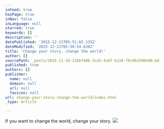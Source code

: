 ```yaml
---
inFeed: true
hasPage: true
inNav: false
inLanguage: null
starred: true
keywords: []
description: ''
datePublished: '2015-12-21T05:51:02.135Z'
dateModified: '2015-12-21T05:50:54.636Z'
title: 'Change your story, change the world!'
author: []
sourcePath: _posts/2015-11-29-11bbf406-2ca5-4c6f-b126-f0c9b1590e80.md
published: true
authors: []
publisher:
  name: null
  domain: null
  url: null
  favicon: null
url: change-your-story-change-the-world/index.html
_type: Article

---
```

If you want to change the world, change your story.
![](https://the-grid-user-content.s3-us-west-2.amazonaws.com/e907a5b1-fc08-4066-ab6a-3332c84ec111.jpg)